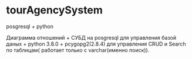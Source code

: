# tourAgencySystem
posgresql + python 

Диаграмма отношений + СУБД на posgresql для управления базой даных + python 3.8.0 + pcygopg2(2.8.4) для управления CRUD и Search по таблицам( работает только с varchar(именно поиск)). 
